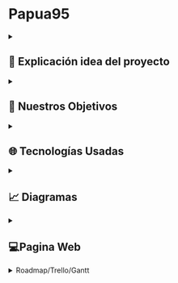 <h1>Papua95</h1>
<details> <summary><h2>📖 Explicación idea del proyecto</h2></summary>
  Aquí puedes agregar toda la información que quieras ocultar inicialmente.
  
  - Puedes usar listas.
  - **Negrita**, *cursiva*, y otros formatos de Markdown.
  - También puedes incluir código:
</details> 

<details> <summary><h2>🎯 Nuestros Objetivos</h2></summary>
pues se ha quedado una buena tarde
</details> 
<details> <summary><h2>🌐 Tecnologías Usadas</h2></summary></details> 

<details> <summary><h2>📈 Diagramas</h2></summary></details>

<details> <summary><h2>💻Pagina Web</h2></summary> 

- <details> <summary><h2>💭Mockup</h2></summary></details> 

- <details> <summary><h2>🎨Paleta De Colores</h2></summary></details> 

- <details> <summary><h2>👀Logo</h2></summary></details> 

- <details> <summary><h2>🔗Funcionalidades Web</h2></summary></details> 
</details> 

<details> <summary>Roadmap/Trello/Gantt</h2></summary>
